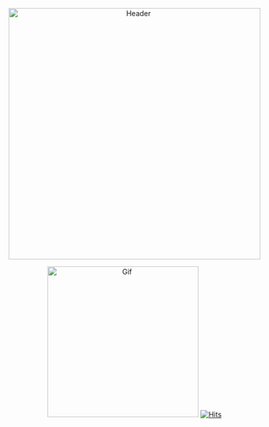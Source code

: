 <p align="center">
<img src="https://files.catbox.moe/xxemzf.png" alt="Header"width="500" height="500">
<p align="center">
<img src="https://files.catbox.moe/ic5e5m.gif" alt="Gif"width="300" height="300">
<align="right">
<a href="https://hits.sh/github.com/shellyirI/hits/"><img alt="Hits" src="https://hits.sh/github.com/shellyirI/hits.svg?label=dinos&color=ebb1db&labelColor=ef9bd9"/></a>
